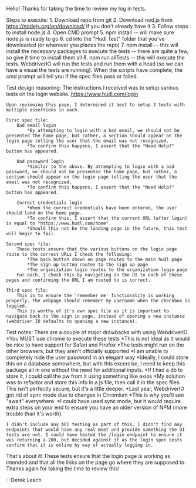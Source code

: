 Hello! Thanks for taking the time to review my log in tests.

Steps to execute:
    1. Download repo from git
    2. Download nod.js from https://nodejs.org/en/download/ if you don't already have it
    3. Follow steps to install node.js
    4. Open CMD prompt
    5. npm install
        -- will make sure node.js is ready to go
    6. cd into the "Hudl Test" folder that you've downloaded (or wherever you places the repo)
    7. npm install 
        -- this will install the necessary packages to execute the tests
        -- there are quite a few, so give it time to install them all
    8. npm run allTests 
        -- this will execute the tests. WebdriverIO will run the tests and run them with a head (so we can have a visual the tests are running). When the scripts have complete, the cmd prompt will tell you if the spec files pass or failed.


Test design reasoning:
    The instructions I received was to setup various tests on the login website. 
    https://www.hudl.com/login

    Upon reviewing this page, I determined it best to setup 3 tests with multiple assertions in each.

    First spec file: 
        Bad email login
            *By attempting to login with a bad email, we should not be presented the home page, but rather, a section should appear on the login page telling the user that the email was not recognized. 
            *To confirm this happens, I assert that the "Need Help?" button has appeared.

        Bad password login
            *Similar to the above. By attempting to login with a bad password, we should not be presented the home page, but rather, a section should appear on the login page telling the user that the email was not recognized. 
            *To confirm this happens, I assert that the "Need Help?" button has appeared.

        Correct credentials login
            *When the correct credentials have been entered, the user should land on the home page. 
            *To confirm this, I assert that the current URL (after login) is equal to "https://www.hudl.com/home". 
            *Should this not be the landing page in the future, this test will begin to fail.

    Second spec file:
        These tests ensure that the various buttons on the login page route to the correct URLs I check the following:
            *The back button shown on page routes to the main hudl page
            *The sign up button routes to the sign up page
            *The organization login routes to the organization login page
        For each, I check this by navigating in the UI to each of these pages and confirming the URL I am routed to is correct.

    Third spec file:
        This is to ensure the 'remember me' functionality is working properly. The webpage should remember my username when the checkbox is toggled.
        This is worthy of it's own spec file as it is important to navigate back to the sign in page, instead of opening a new instance (webdriver IO defaults to opening a new instance).

Test notes:
    There are a couple of major drawbacks with using WebdriverIO.
        *You MUST use chrome to execute these tests
            *This is not ideal as it would be nice to have support for Safari and Firefox
            *The tests might run on the other browsers, but they aren't officially supported
        *I am unable to completely hide the user password in an elegant way
            *Ideally, I could store this on a database somewhere, but with this excercise, I need to keep this package all in one without the need for additional inputs.
                *If I had a db to store it, I could call the pw from it using something like axios
            *My solution was to refactor and store this info in a js file, then call it in the spec files. This isn't perfectly secure, but it's a little deeper.
        *Last year, WebdriverIO got rid of sync mode due to changes in Chromium
            *This is why you'll see "await" everywhere.
            *I could have used sync mode, but it would require extra steps on your end to ensure you have an older version of NPM (more trouble than it's worth).

    I didn't include any API testing as part of this. I didn't find any endpoints that would have any real meat and provide something the UI tests are not. I could have tested the /login endpoint to ensure it was returning a 200, but decided against it as the login spec tests confirm that it is online by way of actually logging in.

That's about it! These tests ensure that the login page is working as intended and that all the links on the page go where they are supposed to. Thanks again for taking the time to review this! 

--Derek Leach
